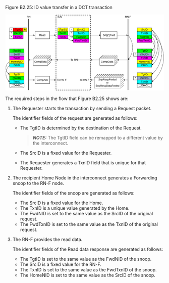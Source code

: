 Figure B2.25: ID value transfer in a DCT transaction

![Image](page_110/image_000000_86a15c6d1f4fcc24817f56906b08f552b8d01c6baf30aca2bf7fdd64cca8eb14.png)

The required steps in the flow that Figure B2.25 shows are:

1. The Requester starts the transaction by sending a Request packet.

    The identifier fields of the request are generated as follows:

    - The TgtID is determined by the destination of the Request.

        > **_NOTE:_** The TgtID field can be remapped to a different value by the interconnect.

    - The SrcID is a fixed value for the Requester.
    - The Requester generates a TxnID field that is unique for that Requester.

2. The recipient Home Node in the interconnect generates a Forwarding snoop to the RN-F node.

    The identifier fields of the snoop are generated as follows:

    - The SrcID is a fixed value for the Home.
    - The TxnID is a unique value generated by the Home.
    - The FwdNID is set to the same value as the SrcID of the original request.
    - The FwdTxnID is set to the same value as the TxnID of the original request.

3. The RN-F provides the read data.

    The identifier fields of the Read data response are generated as follows:

    - The TgtID is set to the same value as the FwdNID of the snoop.
    - The SrcID is a fixed value for the RN-F.
    - The TxnID is set to the same value as the FwdTxnID of the snoop.
    - The HomeNID is set to the same value as the SrcID of the snoop.